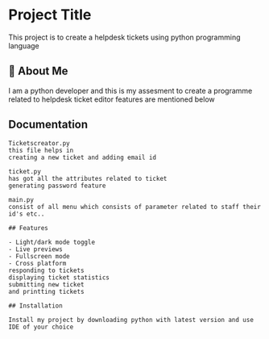 # Project Title
This project is to create a helpdesk tickets using python programming language 
## 🚀 About Me
I am a python developer and this is my assesment to create a programme related to helpdesk ticket editor features are mentioned below
## Documentation
``` whitecliffe1890/assesment/
Ticketscreator.py
this file helps in 
creating a new ticket and adding email id

ticket.py
has got all the attributes related to ticket 
generating password feature

main.py
consist of all menu which consists of parameter related to staff their id's etc..

## Features

- Light/dark mode toggle
- Live previews
- Fullscreen mode
- Cross platform
responding to tickets
displaying ticket statistics 
submitting new ticket 
and printting tickets

## Installation

Install my project by downloading python with latest version and use IDE of your choice
